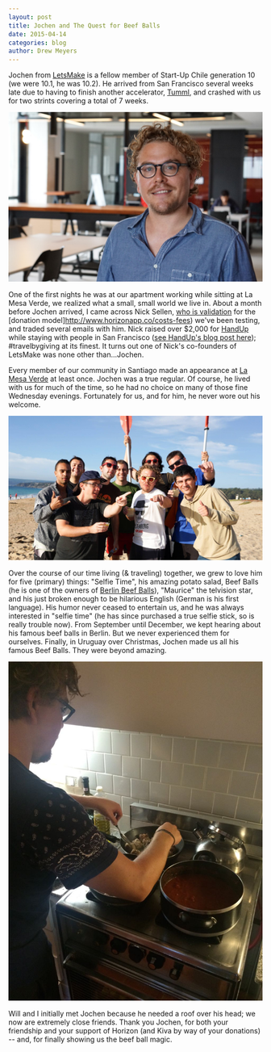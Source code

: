 ```yaml
---
layout: post
title: Jochen and The Quest for Beef Balls
date: 2015-04-14
categories: blog
author: Drew Meyers
---
```

Jochen from [LetsMake](http://letsmake.com) is a fellow member of Start-Up Chile generation 10 (we were 10.1, he was 10.2). He arrived from San Francisco several weeks late due to having to finish another accelerator, [Tumml](https://angel.co/tumml), and crashed with us for two strints covering a total of 7 weeks.

<p align="center"><img src="/assets/blog-jochen-solopuc.jpg"></p>

One of the first nights he was at our apartment working while sitting at La Mesa Verde, we realized what a small, small world we live in. About a month before Jochen arrived, I came across Nick Sellen, [who is validation](http://nicksellen.co.uk/host-me.html) for the [donation model]http://www.horizonapp.co/costs-fees) we've been testing, and traded several emails with him. Nick raised over $2,000 for [HandUp](https://handup.org/) while staying with people in San Francisco ([see HandUp's blog post here](https://handup.org/blog/couch-surfing-for-a-cause)); #travelbygiving at its finest. It turns out one of Nick's co-founders of LetsMake was none other than...Jochen.

Every member of our community in Santiago made an appearance at [La Mesa Verde](/blog/la-mesa-verde/) at least once. Jochen was a true regular. Of course, he lived with us for much of the time, so he had no choice on many of those fine Wednesday evenings. Fortunately for us, and for him, he never wore out his welcome.

<p align="center"><img src="/assets/blog-jochen-crewatbeach-chile.jpg"></p>

Over the course of our time living (& traveling) together, we grew to love him for five (primary) things: "Selfie Time", his amazing potato salad, Beef Balls (he is one of the owners of [Berlin Beef Balls](https://www.facebook.com/bouletten)), "Maurice" the telvision star, and his just broken enough to be hilarious English (German is his first language). His humor never ceased to entertain us, and he was always interested in "selfie time" (he has since purchased a true selfie stick, so is really trouble now). From September until December, we kept hearing about his famous beef balls in Berlin. But we never experienced them for ourselves. Finally, in Uruguay over Christmas, Jochen made us all his famous Beef Balls. They were beyond amazing.

<p align="center"><img src="/assets/blog-jochen-beefballs.jpg"></p>

Will and I initially met Jochen because he needed a roof over his head; we now are extremely close friends. Thank you Jochen, for both your friendship and your support of Horizon (and Kiva by way of your donations) -- and, for finally showing us the beef ball magic.